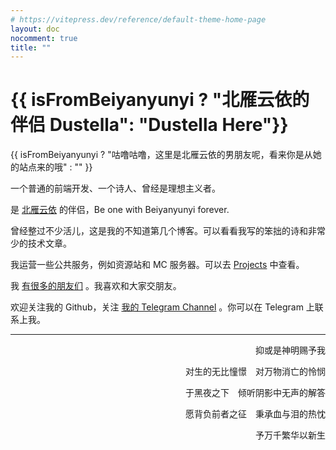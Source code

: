 ```yaml
---
# https://vitepress.dev/reference/default-theme-home-page
layout: doc
nocomment: true
title: ""
---
```


<script setup>
import { onMounted, ref } from 'vue'

const isFromBeiyanyunyi = ref(false)
onMounted(()=>{
    const { referrer } = document
    isFromBeiyanyunyi.value = referrer.search("penclub.club") !== -1 ||  referrer.search("beiyanyunyi.github.io") !== -1
})
</script>

# {{ isFromBeiyanyunyi ? "北雁云依的伴侣 Dustella": "Dustella Here"}}

{{ isFromBeiyanyunyi ? "咕噜咕噜，这里是北雁云依的男朋友呢，看来你是从她的站点来的哦" : ""   }}

一个普通的前端开发、一个诗人、曾经是理想主义者。

是 [北雁云依](https://me.penclub.club) 的伴侣，Be one with Beiyanyunyi forever.

曾经整过不少活儿，这是我的不知道第几个博客。可以看看我写的笨拙的诗和非常少的技术文章。

我运营一些公共服务，例如资源站和 MC 服务器。可以去 [Projects](/projects) 中查看。

我 [有很多的朋友们](/links) 。我喜欢和大家交朋友。

欢迎关注我的 Github，关注 [我的 Telegram Channel](https://t.me/dailytella) 。你可以在 Telegram 上联系上我。

---

<p align="end">抑或是神明赐予我</p>

<p align="end">对生的无比憧憬　对万物消亡的怜悯  </P>

<p align="end">于黑夜之下　倾听阴影中无声的解答 </P>

<p align="end">愿背负前者之征　秉承血与泪的热忱  </P>
<p align="end">予万千繁华以新生  </P>
